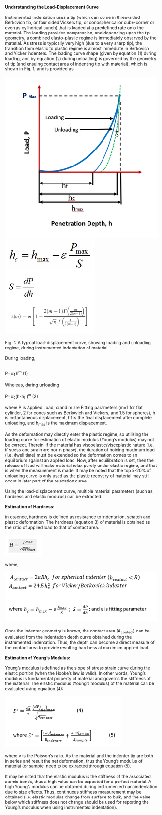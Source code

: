 <b>Understanding the Load-Displacement Curve</b><br><br>
Instrumented indentation uses a tip (which can come in three-sided Berkovich tip, or four sided Vickers tip, or conospherical or cube-corner or even as cylindrical punch) that is loaded at a predefined rate onto the material. The loading provides compression, and depending upon the tip geometry, a combined elasto-plastic regime is immediately observed by the material. As stress is typically very high (due to a very sharp tip), the transition from elastic to plastic regime is almost immediate in Berkovich and Vicker indenters. The loading curve shape (given by equation (1) during loading, and by equation (2) during unloading) is governed by the geometry of tip (and ensuing contact area of indenting tip with material), which is shown in Fig. 1, and is provided as.<br><br>
<img src="images/img1.PNG"><br>
<img src="images/formula.PNG"><br><br>
Fig. 1: A typical load-displacement curve, showing loading and unloading regime, during instrumented indentation of material. <br><br>
During loading, <br><br>

P=α<sub>1</sub> h<sup>m</sup>	 		(1)<br><br>
Whereas, during unloading<br><br>
P=α<sub>2</sub>(h-h<sub>f</sub> )<sup>m</sup>		(2)<br><br>
where P is Applied Load, α and m are Fitting parameters (m=1 for flat cylinder, 2 for cones such as Berkovich and Vickers, and 1.5 for spheres), h is instantaneous displacement, hf is the final displacement after complete unloading, and h<sub>max</sub> is the maximum displacement.<br><br>
As the deformation may directly enter the plastic regime, so utilizing the loading curve for estimation of elastic modulus (Young’s modulus) may not be correct. Therein, if the material has viscoelastic/viscoplastic nature (i.e. if stress and strain are not in phase), the duration of holding maximum load (i.e. dwell time) must be extended so the deformation comes to an equilibrium against an applied load. Now, after equilibration is set, then the release of load will make material relax purely under elastic regime, and that is when the measurement is made. It may be noted that the top 5-20% of unloading curve is only used as the plastic recovery of material may still occur in later part of the relaxation curve.<br><br>
Using the load-displacement curve, multiple material parameters (such as hardness and elastic modulus) can be extracted. <br><br>
<b>Estimation of Hardness:</b><br><br>
In essence, hardness is defined as resistance to indentation, scratch and plastic deformation. The hardness (equation 3) of material is obtained as the ratio of applied load to that of contact area. <br><br>
<img src="images/formula3.PNG"><br><br>
where,<br><br>
<img src="images/formula4.PNG"><br><br>
Once the indenter geometry is known, the contact area (A<sub>contact</sub>) can be evaluated from the indentation depth curve obtained during the instrumented indentation. Thus, the depth can become a direct measure of the contact area to provide resulting hardness at maximum applied load.<br><br>
<b>Estimation of Young’s Modulus:</b><br><br>
Young’s modulus is defined as the slope of stress strain curve during the elastic portion (when the Hooke’s law is valid). In other words, Young’s modulus is fundamental property of material and governs the stiffness of the material. The elastic modulus (Young’s modulus) of the material can be evaluated using equation (4):<br><br>
<img src="images/formula5.PNG"><br><br>
where ν is the Poisson’s ratio. As the material and the indenter tip are both in series and result the net deformation, thus the Young’s modulus of material (or sample) need to be extracted through equation (5).<br><br>
It may be noted that the elastic modulus is the stiffness of the associated atomic bonds, thus a high value can be expected for a perfect material. A high Young’s modulus can be obtained during instrumented nanoindentation due to size effects. Thus, continuous stiffness measurement may be obtained (i.e. elastic modulus change from surface to bulk, and the value below which stiffness does not change should be used for reporting the Young’s modulus when using instrumented indentation).






